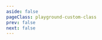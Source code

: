 ```yaml
---
aside: false
pageClass: playground-custom-class
prev: false
next: false
---
```


<CodeSandbox page="controller"></CodeSandbox>
